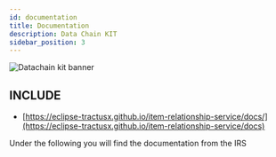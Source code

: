 ```yaml
---
id: documentation
title: Documentation
description: Data Chain KIT
sidebar_position: 3
---
```


![Datachain kit banner](@site/static/img/kits/data-chain/data-chain-kit-logo.svg)

## INCLUDE

* [https://eclipse-tractusx.github.io/item-relationship-service/docs/](https://eclipse-tractusx.github.io/item-relationship-service/docs)

Under the following you will find the documentation from the IRS
